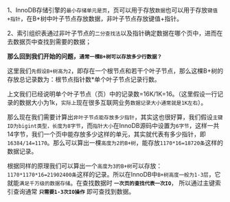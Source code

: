 1、InnoDB存储引擎的`最小存储单元是页`，页可以用于存放`数据`也可以用于存放`键值+指针`，在B+树中叶子节点存放数据，非叶子节点存放键值+指针。

2、索引组织表通过非叶子节点的`二分查找法`以及指针确定数据在哪个页中，进而在去数据页中查找到需要的数据；

**那么回到我们开始的问题，`通常一棵B+树可以存放多少行数据？`**

这里我们`先假设B+树高为2`，即存在一个根节点和若干个叶子节点，那么这棵B+树的存放总记录数为：根节点指针数*单个叶子节点记录行数。

上文我们已经说明单个叶子节点（页）中的记录数=16K/1K=16。（这里假设一行记录的数据大小为1k，`实际上`现在很多互联网业务`数据记录大小通常就是1K左右`）。

那么现在我们需要计算出`非叶子节点能存放多少指针`，其实这也很好算，我们假设`主键ID为bigint类型，长度为8字节`，而`指针大小`在InnoDB源码中设置为`6字节`，这样一共14字节，我们一个页中能存放多少这样的单元，其实就代表有多少指针，即`16384/14=1170`。那么可以算出一棵`高度为2的B+树`，能存放`1170*16=18720条`这样的数据记录。

根据同样的原理我们可以算出一个`高度为3的B+树`可以存放：`1170*1170*16=21902400条`这样的记录。所以在InnoDB中`B+树高度一般为1-3层`，它就能`满足千万级的数据存储`。在查找数据时 **`一次页的查找代表一次IO`**， 所以通过主键索引查询通常 **`只需要1-3次IO操作`** 即可查找到数据。

